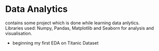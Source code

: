 # Data Analytics
contains some project which is done while learning data anlytics.
<br/>
Libraries used: Numpy, Pandas, Matplotlib and Seaborn for analysis and visualisation.
+ beginning my first EDA on Titanic Dataset
